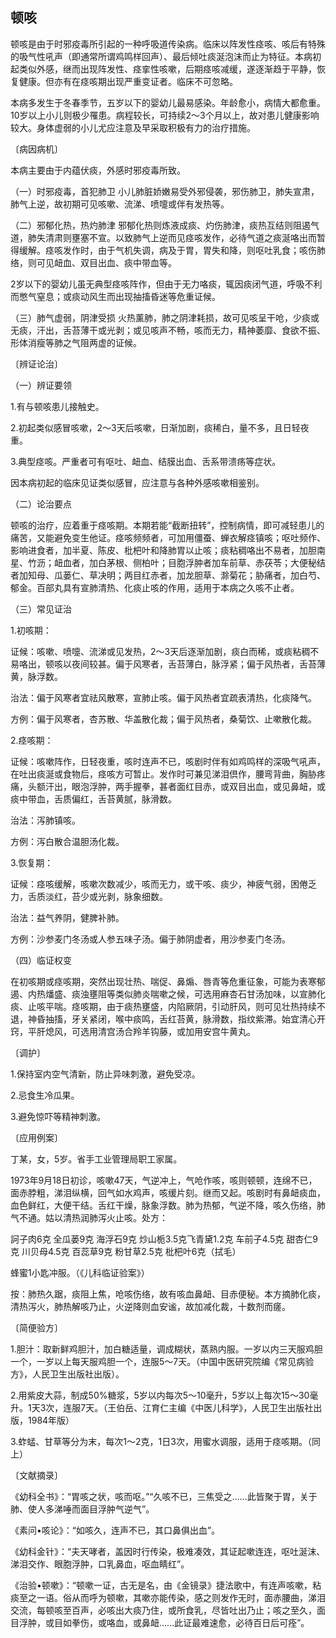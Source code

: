 ## 顿咳

顿咳是由于时邪疫毒所引起的一种呼吸道传染病。临床以阵发性痉咳、咳后有特殊的吸气性吼声（即通常所谓鸡鸣样回声）、最后倾吐痰涎泡沫而止为特征。本病初起类似外感，继而出现阵发性、痉挛性咳嗽，后期痉咳减缓，遂逐渐趋于平静，恢复健康。但亦有在痉咳期出现严重变证者。临床不可忽略。

本病多发生于冬春季节，五岁以下的婴幼儿最易感染。年龄愈小，病情大都愈重。10岁以上小儿则极少罹患。病程较长，可持续2～3个月以上，故对患儿健康影响较大。身体虚弱的小儿尤应注意及早采取积极有力的治疗措施。

〔病因病机〕

本病主要由于内蕴伏痰，外感时邪疫毒所致。

（一）时邪疫毒，首犯肺卫 小儿肺脏娇嫩易受外邪侵袭，邪伤肺卫，肺失宣肃，肺气上逆，故初期可见咳嗽、流涕、喷嚏或伴有发热等。

（二）邪郁化热，热灼肺津 邪郁化热则炼液成痰、灼伤肺津，痰热互结则阻遏气道，肺失清肃则壅塞不宣。以致肺气上逆而见痉咳发作，必待气道之痰涎咯出而暂得缓解。痉咳发作时，由于气机失调，病及于胃，胃失和降，则呕吐乳食；咳伤肺络，则可见衄血、双目出血、痰中带血等。

2岁以下的婴幼儿虽无典型痉咳阵作，但由于无力咯痰，辄因痰闭气道，呼吸不利而憋气窒息；或痰动风生而出现抽搐昏迷等危重证候。

（三）肺气虚弱，阴津受损 火热薰肺，肺之阴津耗损，故可见咳呈干呛，少痰或无痰，汗出，舌苔薄干或光剥；或见咳声不畅，咳而无力，精神萎靡、食欲不振、形体消瘦等肺之气阻两虚的证候。

〔辨证论治〕

（一）辨证要领

1.有与顿咳患儿接触史。

2.初起类似感冒咳嗽，2～3天后咳嗽，日渐加剧，痰稀白，量不多，且日轻夜重。

3.典型痉咳。严重者可有呕吐、衄血、结膜出血、舌系带溃疡等症状。

因本病初起的临床见证类似感冒，应注意与各种外感咳嗽相鉴别。

（二）论治要点

顿咳的治疗，应着重于痉咳期。本期若能“截断扭转”，控制病情，即可减轻患儿的痛苦，又能避免变生他证。痉咳频频者，可加用僵蚕、蝉衣解痉镇咳；呕吐频作、影响进食者，加半夏、陈皮、枇杷叶和降肺胃以止咳；痰粘稠咯出不易者，加胆南星、竹沥；衄血者，加白茅根、侧柏叶；目胞浮肿者加车前草、赤茯苓；大便秘结者加知母、瓜蒌仁、草决明；两目红赤者，加龙胆草、滁菊花；胁痛者，加白芍、郁金。百部丸具有宣肺清热、化痰止咳的作用，适用于本病之久咳不止者。

（三）常见证治

1.初咳期：

证候：咳嗽、喷嚏、流涕或见发热，2〜3天后逐渐加剧，痰白而稀，或痰粘稠不易咯出，顿咳以夜间较甚。偏于风寒者，舌苔薄白，脉浮紧；偏于风热者，舌苔薄黄，脉浮数。

治法：偏于风寒者宜祛风散寒，宣肺止咳。偏于风热者宜疏表清热，化痰降气。

方例：偏于风寒者，杏苏散、华盖散化裁；偏于风热者，桑菊饮、止嗽散化裁。

2.痉咳期：

证候：咳嗽阵作，日轻夜重，咳时连声不已，咳剧时伴有如鸡鸣样的深吸气吼声，在吐出痰涎或食物后，痉咳方可暂止。发作时可兼见涕泪倶作，腰弯背曲，胸胁疼痛，头额汗出，眼泡浮肿，两手握拳，甚者面红目赤，或双目出血，或见鼻衄，或痰中带血，舌质偏红，舌苔黄腻，脉滑数。

治法：泻肺镇咳。

方例：泻白散合温胆汤化裁。

3.恢复期：

证候：痉咳缓解，咳嗽次数减少，咳而无力，或干咳、痰少，神疲气弱，困倦乏力，舌质淡红，苔少或光剥，脉象细数。

治法：益气养阴，健脾补肺。

方例：沙参麦门冬汤或人参五味子汤。偏于肺阴虚者，用沙参麦门冬汤。

（四）临证权变

在初咳期或痉咳期，突然出现壮热、喘促、鼻煽、唇青等危重征象，可能为表寒郁遏、内热燔盛、痰浊壅阻等类似肺炎喘嗽之候，可选用麻杏石甘汤加味，以宣肺化痰、止咳平喘。痉咳期，由于痰热壅盛，内陷厥阴，引动肝风，则可见壮热持续不退，神昏抽搐，牙关紧闭，喉中痰鸣，舌红苔黄，脉滑数，指纹紫滞。始宜清心开窍，平肝熄风，可选用清宫汤合羚羊钩藤，或加用安宫牛黄丸。

〔调护〕

1.保持室内空气清新，防止异味刺激，避免受凉。

2.忌食生冷瓜果。

3.避免惊吓等精神刺激。

〔应用例案〕

丁某，女，5岁。省手工业管理局职工家属。

1973年9月18日初诊，咳嗽47天，气逆冲上，气呛作咳，咳则顿顿，连绵不已，面赤脖粗，涕泪纵横，回气如水鸡声，咳缓片刻。继而又起。咳剧时有鼻衄痰血，血色鲜红，大便干结。舌红干燥，脉象浮数。肺为热郁，气逆不降，咳久伤络，肺气不通。姑以清热润肺泻火止咳。处方：

訶子肉6克 全瓜蒌9克 海浮石9克 炒山栀3.5克飞青黛1.2克 车前子4.5克 甜杏仁9克 川贝母4.5克 百蕊草9克 粉甘草2.5克 枇杷叶6克（拭毛）

蜂蜜1小匙冲服。（《儿科临证验案》）

按：肺热久踞，痰阻上焦，呛咳伤络，故有咳血鼻衄、目赤便秘。本方摘肺化痰，清热泻火，肺热解咳乃止，火逆降则血安谧，故加减化裁，十数剂而瘥。

〔简便验方〕

1.胆汁：取新鲜鸡胆汁，加白糖适量，调成糊状，蒸熟内服。一岁以内三天服鸡胆一个，一岁以上每天服鸡胆一个，连服5〜7天。（中国中医研究院编《常见病验方》，人民卫生出版社出版）。

2.用紫皮大蒜，制成50%糖浆，5岁以内每次5～10毫升，5岁以上每次15〜30毫升。1天3次，连服7天。（王伯岳、江育仁主编《中医儿科学》，人民卫生出版社出版，1984年版）

3.蚱蜢、甘草等分为末，每次1～2克，1日3次，用蜜水调服，适用于痉咳期。（同上）

〔文献摘录〕

《幼科全书》：“胃咳之状，咳而呕。”“久咳不已，三焦受之……此皆聚于胃，关于肺、使人多涕唾而面目浮肿气逆气”。

《素问•咳论》：“如咳久，连声不已，其口鼻俱出血”。

《幼科金针》：“夫天哮者，盖因时行传染，极难凑效，其证起嗽连连，呕吐涎沫、涕泪交作、眼胞浮肿，口乳鼻血，呕血睛红”。

《治验•顿嗽》：“顿嗽一证，古无是名，由《金镜录》捷法歌中，有连声咳嗽，粘痰至之一语。俗从而呼为顿嗽，其嗽亦能传染，感之则发作无时，面赤腰曲，涕泪交流，每顿咳至百声，必咳出大痰乃住，或所食乳，尽皆吐出乃止；咳之至久，面目浮肿，或目如拳伤，或咯血，或鼻衄……此证最难速愈，必待百日后可痊”。
